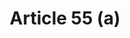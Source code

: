 ---
title: "Article 55 (a)"
draft: false
exceptions:
- info52d
memberstates:
- IT
score: 3
compensation:
- 
remarks: |
 


link: ""
---